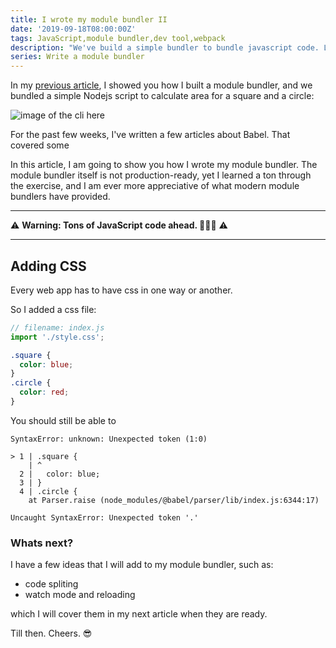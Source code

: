 ```yaml
---
title: I wrote my module bundler II
date: '2019-09-18T08:00:00Z'
tags: JavaScript,module bundler,dev tool,webpack
description: "We've build a simple bundler to bundle javascript code. Let's serve it in the browser."
series: Write a module bundler
---
```


In my [previous article](/i-wrote-my-module-bundler/), I showed you how I built a module bundler, and we bundled a simple Nodejs script to calculate area for a square and a circle:

![image of the cli here]()

For the past few weeks, I've written a few articles about Babel. That covered some 

In this article, I am going to show you how I wrote my module bundler. The module bundler itself is not production-ready, yet I learned a ton through the exercise, and I am ever more appreciative of what modern module bundlers have provided.

---

⚠️ **Warning: Tons of JavaScript code ahead. 🙈😱😨** ⚠️

---

## Adding CSS

Every web app has to have css in one way or another.

So I added a css file:

```js
// filename: index.js
import './style.css';
```

```css
.square {
  color: blue;
}
.circle {
  color: red;
}
```

You should still be able to 

```
SyntaxError: unknown: Unexpected token (1:0)

> 1 | .square {
    | ^
  2 |   color: blue;
  3 | }
  4 | .circle {
    at Parser.raise (node_modules/@babel/parser/lib/index.js:6344:17)
```

```
Uncaught SyntaxError: Unexpected token '.'
```

### Whats next?

I have a few ideas that I will add to my module bundler, such as:
- code spliting
- watch mode and reloading

which I will cover them in my next article when they are ready.

Till then. Cheers. 😎
